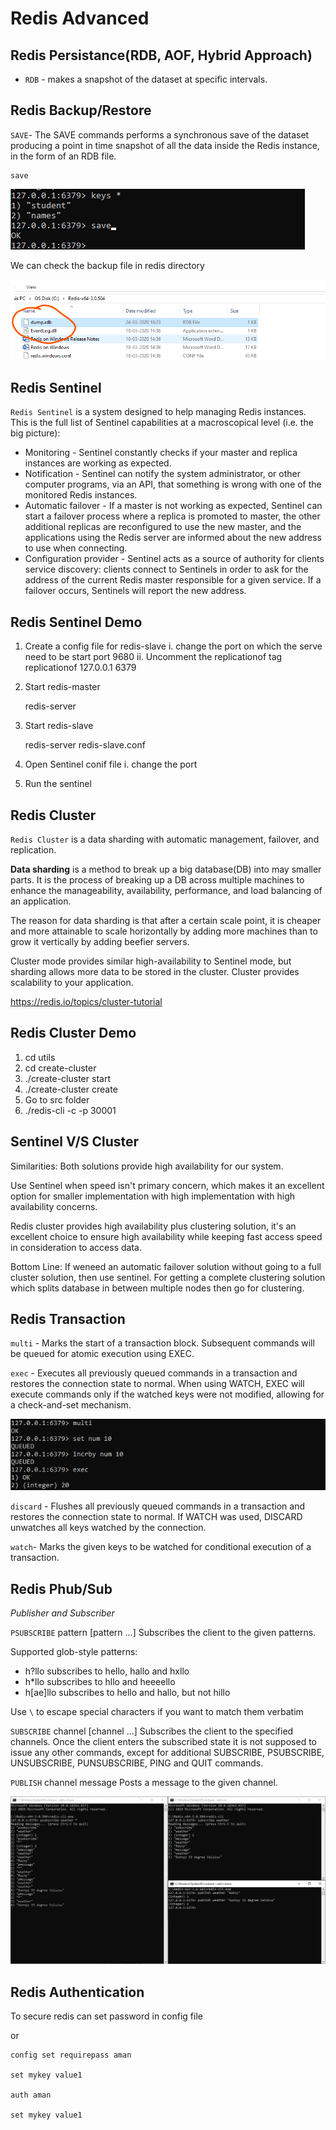 # Redis Advanced

## Redis Persistance(RDB, AOF, Hybrid Approach)

* `RDB` - makes a snapshot of the dataset at specific intervals.


## Redis Backup/Restore

`SAVE`- The SAVE commands performs a synchronous save of the dataset producing a point in time snapshot of all the data inside the Redis instance, in the form of an RDB file.

    save

![save](img/save.png)

We can check the backup file in redis directory

![save](img/backup_file.png)


## Redis Sentinel 

`Redis Sentinel` is a system designed to help managing Redis instances.
This is the full list of Sentinel capabilities at a macroscopical level (i.e. the big picture):

* Monitoring - Sentinel constantly checks if your master and replica instances are working as expected.
* Notification - Sentinel can notify the system administrator, or other computer programs, via an API, that something is wrong with one of the monitored Redis instances.
* Automatic failover - If a master is not working as expected, Sentinel can start a failover process where a replica is promoted to master, the other additional replicas are reconfigured to use the new master, and the applications using the Redis server are informed about the new address to use when connecting.
* Configuration provider - Sentinel acts as a source of authority for clients service discovery: clients connect to Sentinels in order to ask for the address of the current Redis master responsible for a given service. If a failover occurs, Sentinels will report the new address.

## Redis Sentinel Demo

1. Create a config file for redis-slave
    i. change the port on which the serve need to be start
        port 9680
    ii. Uncomment the replicationof tag
        replicationof 127.0.0.1 6379

2. Start redis-master

    redis-server
3. Start redis-slave

    redis-server redis-slave.conf

4. Open Sentinel conif file 
    i. change the port 

5. Run the sentinel 

## Redis Cluster

`Redis Cluster` is a data sharding with automatic management, failover, and replication.

**Data sharding** is a method to break up a big database(DB) into may smaller parts. It is the process of breaking up a DB across multiple machines to enhance the manageability, availability, performance, and load balancing of an application.

The reason for data sharding is that after a certain scale point, it is cheaper and more attainable to scale horizontally by adding more machines than to grow it vertically by adding beefier servers.

Cluster mode provides similar high-availability to Sentinel mode, but sharding allows more data to be stored in the cluster. Cluster provides scalability to your application.

https://redis.io/topics/cluster-tutorial

## Redis Cluster Demo

1. cd utils
2. cd create-cluster
3. ./create-cluster start
4. ./create-cluster create
5. Go to src folder
6. ./redis-cli -c -p 30001


## Sentinel V/S Cluster

Similarities: Both solutions provide high availability for our system.

Use Sentinel when speed isn't primary concern, which makes it an excellent option for smaller implementation with high implementation with high availability concerns.

Redis cluster provides high availability plus clustering solution, it's an excellent choice to ensure high availability while keeping fast access speed in consideration to access data.

Bottom Line: If weneed an automatic failover solution without going to a full cluster solution, then use sentinel. For getting a complete clustering solution which splits database in between multiple nodes then go for clustering.

## Redis Transaction

`multi` - Marks the start of a transaction block. Subsequent commands will be queued for atomic execution using EXEC.

`exec` - Executes all previously queued commands in a transaction and restores the connection state to normal. When using WATCH, EXEC will execute commands only if the watched keys were not modified, allowing for a check-and-set mechanism.

![save](img/multi_exec.png)

`discard` - Flushes all previously queued commands in a transaction and restores the connection state to normal. If WATCH was used, DISCARD unwatches all keys watched by the connection.

`watch`- Marks the given keys to be watched for conditional execution of a transaction.


## Redis Phub/Sub

*Publisher and Subscriber*

`PSUBSCRIBE` pattern [pattern ...]
Subscribes the client to the given patterns.

Supported glob-style patterns:

* h?llo subscribes to hello, hallo and hxllo
* h*llo subscribes to hllo and heeeello
* h[ae]llo subscribes to hello and hallo, but not hillo

Use `\` to escape special characters if you want to match them verbatim

`SUBSCRIBE` channel [channel ...]
Subscribes the client to the specified channels.
Once the client enters the subscribed state it is not supposed to issue any other commands, except for additional SUBSCRIBE, PSUBSCRIBE, UNSUBSCRIBE, PUNSUBSCRIBE, PING and QUIT commands.

`PUBLISH` channel message
Posts a message to the given channel.

![Phub/Sub](img/pu-sub.png)

## Redis Authentication

To secure redis can set password in config file

or 

    config set requirepass aman

    set mykey value1

    auth aman

    set mykey value1


